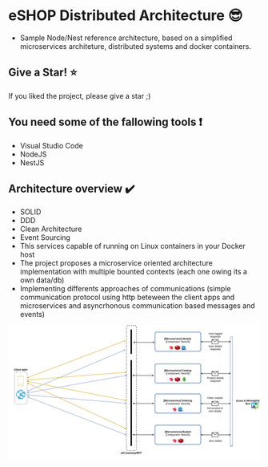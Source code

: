 # eSHOP Distributed Architecture :sunglasses:

- Sample Node/Nest reference architecture, based on a simplified microservices architeture, distributed systems and docker containers.

## Give a Star! :star:

If you liked the project, please give a star ;)

## You need some of the fallowing tools :exclamation:

- Visual Studio Code
- NodeJS
- NestJS

## Architecture overview :heavy_check_mark:

- SOLID
- DDD
- Clean Architecture
- Event Sourcing
- This services capable of running on Linux containers in your Docker host
- The project proposes a microservice oriented architecture implementation with multiple bounted contexts (each one owing its a own data/db)
- Implementing differents approaches of communications (simple communication protocol using http beteween the client apps and microservices and asyncrhonous communication based messages and events)

![](doc/distributed-system.png)
